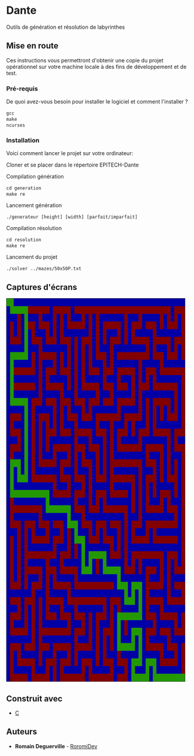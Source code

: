# Dante

Outils de génération et résolution de labyrinthes

## Mise en route

Ces instructions vous permettront d'obtenir une copie du projet opérationnel sur votre machine locale à des fins de développement et de test.

### Pré-requis

De quoi avez-vous besoin pour installer le logiciel et comment l'installer ?

```
gcc
make
ncurses
```

### Installation

Voici comment lancer le projet sur votre ordinateur:

Cloner et se placer dans le répertoire EPITECH-Dante

Compilation génération

```
cd generation
make re
```

Lancement génération

```
./generateur [height] [width] [parfait/imparfait]
```

Compilation résolution

```
cd resolution
make re
```

Lancement du projet

```
./solver ../mazes/50x50P.txt 
```

## Captures d'écrans

![Screenshot](screenshots/screen.png)

## Construit avec

* [C](https://fr.wikipedia.org/wiki/C_(langage))

## Auteurs

* **Romain Deguerville** - [RoromiDev](https://github.com/RoromiDev)
